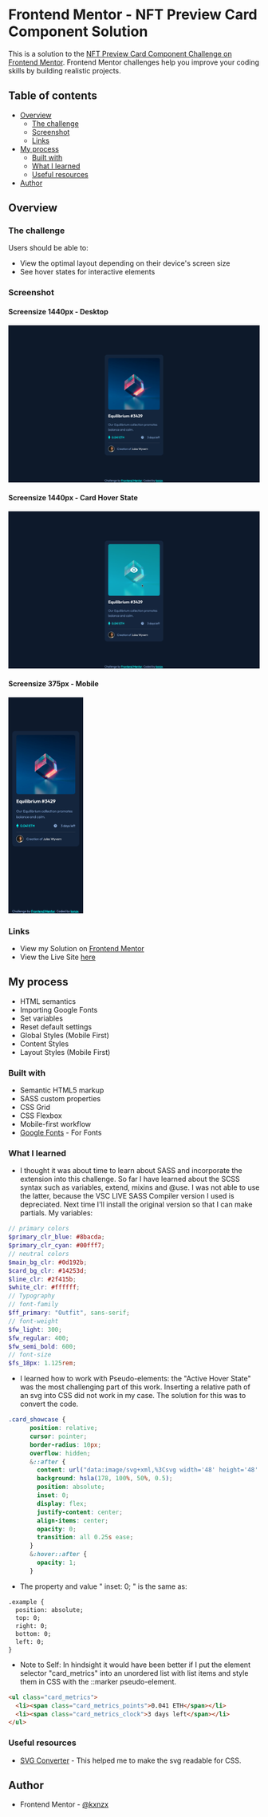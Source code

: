 # Frontend Mentor - NFT Preview Card Component Solution

This is a solution to the [NFT Preview Card Component Challenge on Frontend Mentor](https://www.frontendmentor.io/challenges/nft-preview-card-component-SbdUL_w0U). Frontend Mentor challenges help you improve your coding skills by building realistic projects.

## Table of contents

- [Overview](#overview)
  - [The challenge](#the-challenge)
  - [Screenshot](#screenshot)
  - [Links](#links)
- [My process](#my-process)
  - [Built with](#built-with)
  - [What I learned](#what-i-learned)
  - [Useful resources](#useful-resources)
- [Author](#author)

## Overview

### The challenge

Users should be able to:

- View the optimal layout depending on their device's screen size
- See hover states for interactive elements

### Screenshot

#### Screensize 1440px - Desktop

![Desktop](images/Screenshot.png)

#### Screensize 1440px - Card Hover State

![Desktophover](images/Screenshothover1.png)

#### Screensize 375px - Mobile

<img src="images/Screenshotmobile.png" alt="Mobile" width="150px">

### Links

- View my Solution on [Frontend Mentor](https://www.frontendmentor.io/solutions/nftcard-active-hover-state-with-css-pseudoelements-hrqMUj7tt)
- View the Live Site [here](https://kxnzx.github.io/nft-card-component/)

## My process

- HTML semantics
- Importing Google Fonts
- Set variables
- Reset default settings
- Global Styles (Mobile First)
- Content Styles
- Layout Styles (Mobile First)

### Built with

- Semantic HTML5 markup
- SASS custom properties
- CSS Grid
- CSS Flexbox
- Mobile-first workflow
- [Google Fonts](https://fonts.google.com/) - For Fonts

### What I learned

- I thought it was about time to learn about SASS and incorporate the extension into this challenge. So far I have learned about the SCSS syntax such as variables, extend, mixins and @use. I was not able to use the latter, because the VSC LIVE SASS Compiler version I used is depreciated. Next time I'll install the original version so that I can make partials. My variables:

```scss
// primary colors
$primary_clr_blue: #8bacda;
$primary_clr_cyan: #00fff7;
// neutral colors
$main_bg_clr: #0d192b;
$card_bg_clr: #14253d;
$line_clr: #2f415b;
$white_clr: #ffffff;
// Typography
// font-family
$ff_primary: "Outfit", sans-serif;
// font-weight
$fw_light: 300;
$fw_regular: 400;
$fw_semi_bold: 600;
// font-size
$fs_18px: 1.125rem;
```

- I learned how to work with Pseudo-elements: the "Active Hover State" was the most challenging part of this work. Inserting a relative path of an svg into CSS did not work in my case. The solution for this was to convert the code.

```scss
.card_showcase {
      position: relative;
      cursor: pointer;
      border-radius: 10px;
      overflow: hidden;
      &::after {
        content: url("data:image/svg+xml,%3Csvg width='48' height='48' xmlns='http://www.w3.org/2000/svg'%3E%3Cg fill='none' fill-rule='evenodd'%3E%3Cpath d='M0 0h48v48H0z'/%3E%3Cpath d='M24 9C14 9 5.46 15.22 2 24c3.46 8.78 12 15 22 15 10.01 0 18.54-6.22 22-15-3.46-8.78-11.99-15-22-15Zm0 25c-5.52 0-10-4.48-10-10s4.48-10 10-10 10 4.48 10 10-4.48 10-10 10Zm0-16c-3.31 0-6 2.69-6 6s2.69 6 6 6 6-2.69 6-6-2.69-6-6-6Z' fill='%23FFF' fill-rule='nonzero'/%3E%3C/g%3E%3C/svg%3E");
        background: hsla(178, 100%, 50%, 0.5);
        position: absolute;
        inset: 0;
        display: flex;
        justify-content: center;
        align-items: center;
        opacity: 0;
        transition: all 0.25s ease;
      }
      &:hover::after {
        opacity: 1;
      }
```

- The property and value " inset: 0; " is the same as:

```sccs
.example {
  position: absolute;
  top: 0;
  right: 0;
  bottom: 0;
  left: 0;
}
```

- Note to Self: In hindsight it would have been better if I put the element selector "card_metrics" into an unordered list with list items and style them in CSS with the ::marker pseudo-element.

```html
<ul class="card_metrics">
  <li><span class="card_metrics_points">0.041 ETH</span></li>
  <li><span class="card_metrics_clock">3 days left</span></li>
</ul>
```

### Useful resources

- [SVG Converter](https://yoksel.github.io/url-encoder/) - This helped me to make the svg readable for CSS.

## Author

- Frontend Mentor - [@kxnzx](https://www.frontendmentor.io/profile/kxnzx)

